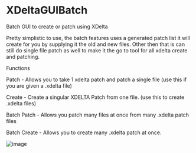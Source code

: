 # XDeltaGUIBatch
Batch GUI to create or patch using XDelta

Pretty simplistic to use, the batch features uses a generated patch list it will create for you by supplying it the old and new files.
Other then that is can still do single file patch as well to make it the go to tool for all xdelta create and patching.

Functions

Patch - Allows you to take 1 xdelta patch and patch a single file (use this if you are given a .xdelta file)

Create - Create a singular XDELTA Patch from one file. (use this to create .xdelta files)

Batch Patch - Allows you patch many files at once from many .xdelta patch files

Batch Create - Allows you to create many .xdelta patch at once.

![image](https://s3.yuvi.app/images/xdeltabatch.png)

